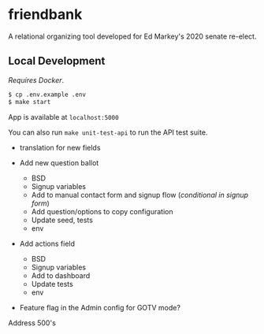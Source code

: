 # friendbank

A relational organizing tool developed for Ed Markey's 2020 senate re-elect.

## Local Development

_Requires Docker_.

```sh
$ cp .env.example .env
$ make start
```

App is available at `localhost:5000`

You can also run `make unit-test-api` to run the API test suite.

- translation for new fields

- Add new question ballot
  - BSD
  - Signup variables
  - Add to manual contact form and signup flow (_conditional in signup form_)
  - Add question/options to copy configuration
  - Update seed, tests
  - env
- Add actions field
  - BSD
  - Signup variables
  - Add to dashboard
  - Update tests
  - env
- Feature flag in the Admin config for GOTV mode?


Address 500's
<!-- global.location = { pathname: path };
global.window = {
  __CAMPAIGN_COPY: JSON.parse(campaign.copy),
  __CAMPAIGN_CONFIG: JSON.parse(campaign.config),
};

const ssrResult = await ssr(path, { db, campaign, ObjectId });

global.location = undefined;
global.window = undefined; -->
